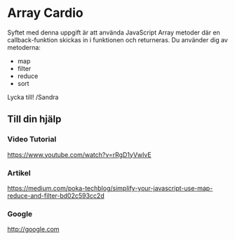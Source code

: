# Array Cardio

Syftet med denna uppgift är att använda JavaScript Array metoder där en callback-funktion skickas in i funktionen och returneras. Du använder dig av metoderna:

* map
* filter
* reduce
* sort

Lycka till!
/Sandra

## Till din hjälp


### Video Tutorial

https://www.youtube.com/watch?v=rRgD1yVwIvE

### Artikel

https://medium.com/poka-techblog/simplify-your-javascript-use-map-reduce-and-filter-bd02c593cc2d

### Google
 
http://google.com
